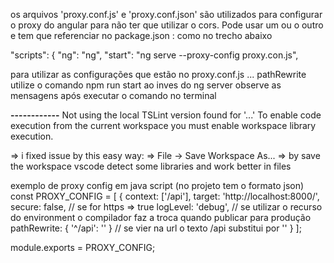 os arquivos 'proxy.conf.js' e 'proxy.conf.json' são utilizados para configurar o proxy 
do angular para não ter que utilizar o cors. Pode usar um ou o outro e tem que referenciar no
package.json : como no trecho abaixo

"scripts": {
    "ng": "ng",
    "start": "ng serve --proxy-config proxy.con.js",

para utilizar as configurações que estão no proxy.conf.js ... pathRewrite utilize o comando
npm run start ao inves do ng server 
observe as mensagens após executar o comando no terminal

********------------********
Not using the local TSLint version found for '...'
To enable code execution from the current workspace you must enable workspace library execution.

=> i fixed issue by this easy way:
=> File -> Save Workspace As...
=> by save the workspace vscode detect some libraries and work better in files



exemplo de proxy config em java script (no projeto tem o formato json)
const PROXY_CONFIG = [
  {
    context: ['/api'],
    target: 'http://localhost:8000/',
    secure: false, // se for https => true
    logLevel: 'debug', // se utilizar o recurso do environment o compilador faz a troca quando publicar para produção
    pathRewrite: { '^/api': '' } // se vier na url o texto /api  substitui por ''
  }
];

module.exports = PROXY_CONFIG;

